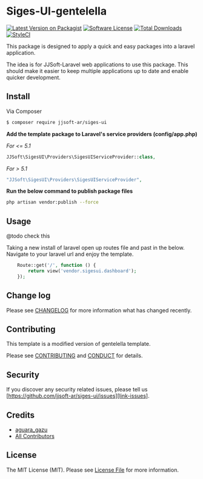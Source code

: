 # Siges-UI-gentelella

[![Latest Version on Packagist][ico-version]][link-packagist]
[![Software License][ico-license]](LICENSE.md)
[![Total Downloads][ico-downloads]][link-downloads]
[![StyleCI][ico-styleci]][link-styleci]

This package is designed to apply a quick and easy packages into a laravel application.

The idea is for JJSoft-Laravel web applications to use this package. This should make it easier to keep multiple applications up to date and enable quicker development.


## Install

Via Composer

``` bash
$ composer require jjsoft-ar/siges-ui
```

**Add the template package to Laravel's service providers (config/app.php)**

*For <= 5.1*
``` php
JJSoft\SigesUI\Providers\SigesUIServiceProvider::class,
```

*For > 5.1*
``` php
"JJSoft\SigesUI\Providers\SigesUIServiceProvider",
```

**Run the below command to publish package files**

``` bash
php artisan vendor:publish --force
```

## Usage
@todo check this

Taking a new install of laravel open up routes file and past in the below. Navigate to your laravel url and enjoy the template.

``` php
    Route::get('/', function () {
        return view('vendor.sigesui.dashboard');
    });
```

## Change log

Please see [CHANGELOG](CHANGELOG.md) for more information what has changed recently.

## Contributing
This template is a modified version of gentelella template.

Please see [CONTRIBUTING](CONTRIBUTING.md) and [CONDUCT](CONDUCT.md) for details.

## Security
If you discover any security related issues, please tell us [https://github.com/jjsoft-ar/siges-ui/issues][link-issues].

## Credits

- [aguara_gazu][link-author]
- [All Contributors][link-contributors]

## License

The MIT License (MIT). Please see [License File](LICENSE.md) for more information.

[ico-version]: https://img.shields.io/packagist/v/jjsoft-ar/siges-ui.svg?style=flat-square
[ico-license]: https://img.shields.io/badge/license-MIT-brightgreen.svg?style=flat-square
[ico-code-quality]: https://img.shields.io/scrutinizer/g/jjsoft-ar/siges-ui.svg?style=flat-square
[ico-downloads]: https://img.shields.io/packagist/dt/jjsoft-ar/siges-ui.svg?style=flat-square
[ico-styleci]: https://styleci.io/repos/59267204/shield

[link-issues]: https://github.com/jjsoft-ar/siges-ui/issues
[link-packagist]: https://packagist.org/packages/jjsoft-ar/siges-ui
[link-downloads]: https://packagist.org/packages/jjsoft-ar/siges-ui
[link-author]: https://github.com/aguaragazu
[link-contributors]: ../../contributors
[link-styleci]: https://styleci.io/repos/59267204